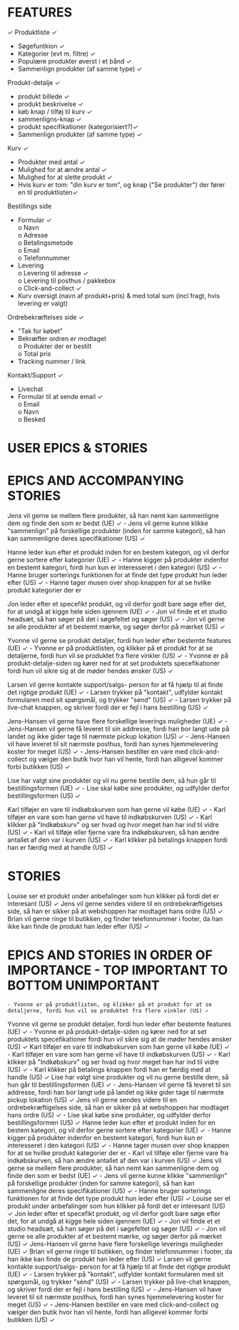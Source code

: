 # FEATURES

✓
Produktliste ✓  
 - Søgefuntkion ✓  
 - Kategorier (evt m. filtre) ✓  
 - Populære produkter øverst i et bånd ✓  
 - Sammenlign produkter (af samme type) ✓

Produkt-detalje ✓  
 - produkt billede ✓  
 - produkt beskrivelse ✓  
 - køb knap / tilføj til kurv ✓  
 - sammenligns-knap ✓  
 - produkt specifikationer (kategorisiert?)✓  
 - Sammenlign produkter (af samme type) ✓

Kurv ✓  
 - Produkter med antal ✓  
 - Mulighed for at ændre antal ✓  
 - Mulighed for at slette produkt ✓  
 - Hvis kurv er tom: "din kurv er tom", og knap ("Se produkter") der fører en til produktlisten✓

Bestillings side  
 - Formular ✓  
 o Navn  
 o Adresse  
 o Betalingsmetode  
 o Email  
 o Telefonnummer  
 - Levering  
 o Levering til adresse ✓  
 o Levering til posthus / pakkebox  
 o Click-and-collect ✓  
 - Kurv oversigt (navn af produkt+pris) & med total sum (incl fragt, hvis levering er valgt)

Ordrebekræftelses side ✓  
 - "Tak for købet"  
 - Bekræfter ordren er modtaget  
 o Produkter der er bestilt  
 o Total pris  
 - Tracking nummer / link

Kontakt/Support ✓  
 - Livechat  
 - Formular til at sende email ✓  
 o Email  
 o Navn  
 o Besked

# USER EPICS & STORIES

# EPICS AND ACCOMPANYING STORIES

Jens vil gerne se mellem flere produkter, så han nemt kan sammenligne dem og finde den som er bedst (UE) ✓ - Jens vil gerne kunne klikke "sammenlign" på forskellige produkter (inden for samme kategori), så han kan sammenligne deres specifikationer (US) ✓

Hanne leder kun efter et produkt inden for en bestem kategori, og vil derfor gerne sortere efter kategorier (UE) ✓ - Hanne kigger på produkter indenfor en bestemt kategori, fordi hun kun er interesseret i den kategori (US) ✓ - Hanne bruger sorterings funktionen for at finde det type produkt hun leder efter (US) ✓ - Hanne tager musen over shop knappen for at se hvilke produkt kategorier der er

Jon leder efter et specefikt produkt, og vil derfor godt bare søge efter det, for at undgå at kigge hele siden igennem (UE) ✓ - Jon vil finde et et studio headsæt, så han søger på det i søgefeltet og søger (US) ✓ - Jon vil gerne se alle produkter af et bestemt mærke, og søger derfor på mærket (US) ✓

Yvonne vil gerne se produkt detaljer, fordi hun leder efter bestemte features (UE) ✓ - Yvonne er på produktlisten, og klikker på et produkt for at se detaljerne, fordi hun vil se produktet fra flere vinkler (US) ✓ - Yvonne er på produkt-detalje-siden og kører ned for at set produktets specefikationer fordi hun vil sikre sig at de møder hendes ønsker (US) ✓

Larsen vil gerne kontakte support/salgs- person for at få hjælp til at finde det rigtige produkt (UE) ✓ - Larsen trykker på "kontakt", udfylder kontakt formularen med sit spørgsmål, og trykker "send" (US) ✓ - Larsen trykker på live-chat knappen, og skriver fordi der er fejl i hans bestilling (US) ✓

Jens-Hansen vil gerne have flere forskellige leverings muligheder (UE) ✓ - Jens-Hansen vil gerne få leveret til sin addresse, fordi han bor langt ude på landet og ikke gider tage til nærmste pickup lokation (US) ✓ - Jens-Hansen vil have leveret til sit nærmste posthus, fordi han synes hjemmelevering koster for meget (US) ✓ - Jens-Hansen bestiller en vare med click-and-collect og vælger den butik hvor han vil hente, fordi han alligevel kommer forbi butikken (US) ✓

Lise har valgt sine produkter og vil nu gerne bestille dem, så hun går til bestillingsformen (UE) ✓ - Lise skal købe sine produkter, og udfylder derfor bestillingsformen (US) ✓

Karl tilføjer en vare til indkøbskurven som han gerne vil købe (UE) ✓ - Karl tilføjer en vare som han gerne vil have til indkøbskurven (US) ✓ - Karl klikker på "Indkøbskurv" og ser hvad og hvor meget han har ind til vidre (US) ✓ - Karl vil tilføje eller fjerne vare fra indkøbskurven, så han ændre antallet af den var i kurven (US) ✓ - Karl klikker på betalings knappen fordi han er færdig med at handle (US) ✓

# STORIES

Louise ser et produkt under anbefalinger som hun klikker på fordi det er interesant (US) ✓
Jens vil gerne sendes videre til en ordrebekræftigelses side, så han er sikker på at webshoppen har modtaget hans ordre (US) ✓
Brian vil gerne ringe til butikken, og finder telefonnummer i footer, da han ikke kan finde de produkt han leder efter (US) ✓

# EPICS AND STORIES IN ORDER OF IMPORTANCE - TOP IMPORTANT TO BOTTOM UNIMPORTANT

    - Yvonne er på produktlisten, og klikker på et produkt for at se detaljerne, fordi hun vil se produktet fra flere vinkler (US) ✓

Yvonne vil gerne se produkt detaljer, fordi hun leder efter bestemte features (UE) ✓ - Yvonne er på produkt-detalje-siden og kører ned for at set produktets specefikationer fordi hun vil sikre sig at de møder hendes ønsker (US) ✓
Karl tilføjer en vare til indkøbskurven som han gerne vil købe (UE) ✓ - Karl tilføjer en vare som han gerne vil have til indkøbskurven (US) ✓ - Karl klikker på "Indkøbskurv" og ser hvad og hvor meget han har ind til vidre (US) ✓ - Karl klikker på betalings knappen fordi han er færdig med at handle (US) ✓
Lise har valgt sine produkter og vil nu gerne bestille dem, så hun går til bestillingsformen (UE) ✓ - Jens-Hansen vil gerne få leveret til sin addresse, fordi han bor langt ude på landet og ikke gider tage til nærmste pickup lokation (US) ✓
Jens vil gerne sendes videre til en ordrebekræftigelses side, så han er sikker på at webshoppen har modtaget hans ordre (US) ✓ - Lise skal købe sine produkter, og udfylder derfor bestillingsformen (US) ✓
Hanne leder kun efter et produkt inden for en bestem kategori, og vil derfor gerne sortere efter kategorier (UE) ✓ - Hanne kigger på produkter indenfor en bestemt kategori, fordi hun kun er interesseret i den kategori (US) ✓ - Hanne tager musen over shop knappen for at se hvilke produkt kategorier der er - Karl vil tilføje eller fjerne vare fra indkøbskurven, så han ændre antallet af den var i kurven (US) ✓
Jens vil gerne se mellem flere produkter, så han nemt kan sammenligne dem og finde den som er bedst (UE) ✓ - Jens vil gerne kunne klikke "sammenlign" på forskellige produkter (inden for samme kategori), så han kan sammenligne deres specifikationer (US) ✓ - Hanne bruger sorterings funktionen for at finde det type produkt hun leder efter (US) ✓
Louise ser et produkt under anbefalinger som hun klikker på fordi det er interesant (US) ✓
Jon leder efter et specefikt produkt, og vil derfor godt bare søge efter det, for at undgå at kigge hele siden igennem (UE) ✓ - Jon vil finde et et studio headsæt, så han søger på det i søgefeltet og søger (US) ✓ - Jon vil gerne se alle produkter af et bestemt mærke, og søger derfor på mærket (US) ✓
Jens-Hansen vil gerne have flere forskellige leverings muligheder (UE) ✓
Brian vil gerne ringe til butikken, og finder telefonnummer i footer, da han ikke kan finde de produkt han leder efter (US) ✓
Larsen vil gerne kontakte support/salgs- person for at få hjælp til at finde det rigtige produkt (UE) ✓ - Larsen trykker på "kontakt", udfylder kontakt formularen med sit spørgsmål, og trykker "send" (US) ✓ - Larsen trykker på live-chat knappen, og skriver fordi der er fejl i hans bestilling (US) ✓ - Jens-Hansen vil have leveret til sit nærmste posthus, fordi han synes hjemmelevering koster for meget (US) ✓ - Jens-Hansen bestiller en vare med click-and-collect og vælger den butik hvor han vil hente, fordi han alligevel kommer forbi butikken (US) ✓
